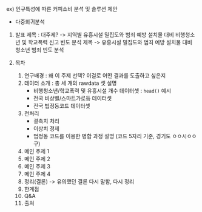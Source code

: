 
ex) 인구특성에 따른 커피소비 분석 및 솔루션 제안
- 다중회귀분석

1. 발표 제목 : 
대주제? -> 지역별 유흥시설 밀집도와 범죄 예방 설치물 대비 비행청소년 및 학교폭력 신고 빈도 분석 
제목 -> 유흥시설 밀집도와 범죄 예방 설치물 대비 청소년 범죄 빈도 분석

2. 목차 
    1. 연구배경 : 왜 이 주제 선택? 이걸로 어떤 결과를 도출하고 싶은지
    2. 데이터 소개 : 총 세 개의 rawdata 셋 설명
        - 비행청소년/학교폭력 및 유흥시설 개수 데이터셋 : `head()` 예시
        - 전국 비상벨/스마트가로등 데이터셋
        - 전국 법정동코드 데이터셋
    3. 전처리 
        - 결측치 처리
        - 이상치 정제
        - 법정동 코드를 이용한 병합 과정 설명 (코드 5자리 기준, 경기도 ㅇㅇ시ㅇㅇ구)
    4. 메인 주제 1
    5. 메인 주제 2
    6. 메인 주제 3
    7. 메인 주제 4
    8. 정리(결론) -> 유의했던 결론 다시 말함, 다시 정리
    9. 한계점
    10. Q&A
    11. 출처 


